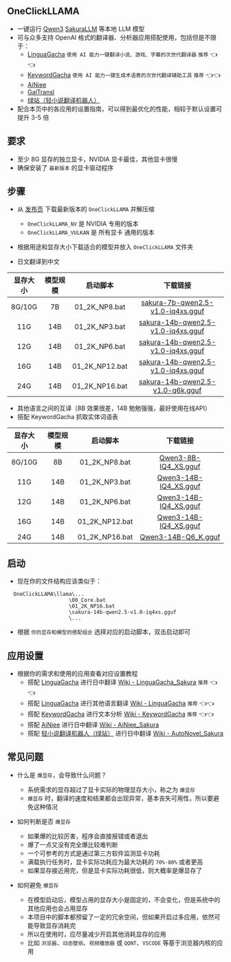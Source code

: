 ## OneClickLLAMA
- 一键运行 [Qwen3](https://github.com/QwenLM/Qwen3) [SakuraLLM](https://github.com/SakuraLLM/SakuraLLM)  等本地 LLM 模型
- 可与众多支持 OpenAI 格式的翻译器、分析器应用搭配使用，包括但是不限于：
  - [LinguaGacha](https://github.com/neavo/LinguaGacha) `使用 AI 能力一键翻译小说、游戏、字幕的次世代翻译器` `推荐` 👈👈
  - [KeywordGacha](https://github.com/neavo/KeywordGacha) `使用 AI 能力一键生成术语表的次世代翻译辅助工具` `推荐` 👈👈
  - [AiNiee](https://github.com/NEKOparapa/AiNiee)
  - [GalTransl](https://github.com/xd2333/GalTransl)
  - [绿站（轻小说翻译机器人）](https://books.fishhawk.top/workspace/sakura)
- 配合本页中的各应用的设置指南，可以得到最优化的性能，相较于默认设置可提升 3-5 倍

## 要求
- 至少 8G 显存的独立显卡，NVIDIA 显卡最佳，其他显卡很慢
- 确保安装了 `最新版本` 的显卡驱动程序

## 步骤
- 从 [发布页](https://github.com/neavo/OneClickLLAMA/releases) 下载最新版本的 `OneClickLLAMA` 并解压缩
  - `OneClickLLAMA_NV` 是 NVIDIA 专用的版本
  - `OneClickLLAMA_VULKAN` 是 所有显卡 通用的版本
- 根据用途和显存大小下载适合的模型并放入 `OneClickLLAMA` 文件夹

- 日文翻译到中文
  
| 显存大小         | 模型规模    | 启动脚本        | 下载链接                                                   |
|:---------------:|:-----------:|:--------------:|:---------------------------------------------------------:|
| 8G/10G          | 7B          | 01_2K_NP8.bat  | [sakura-7b-qwen2.5-v1.0-iq4xs.gguf](https://huggingface.co/SakuraLLM/Sakura-7B-Qwen2.5-v1.0-GGUF/blob/main/sakura-7b-qwen2.5-v1.0-iq4xs.gguf) |
| 11G             | 14B         | 01_2K_NP3.bat  | [sakura-14b-qwen2.5-v1.0-iq4xs.gguf](https://huggingface.co/SakuraLLM/Sakura-14B-Qwen2.5-v1.0-GGUF/blob/main/sakura-14b-qwen2.5-v1.0-iq4xs.gguf) |
| 12G             | 14B         | 01_2K_NP6.bat  | [sakura-14b-qwen2.5-v1.0-iq4xs.gguf](https://huggingface.co/SakuraLLM/Sakura-14B-Qwen2.5-v1.0-GGUF/blob/main/sakura-14b-qwen2.5-v1.0-iq4xs.gguf) |
| 16G             | 14B         | 01_2K_NP12.bat | [sakura-14b-qwen2.5-v1.0-iq4xs.gguf](https://huggingface.co/SakuraLLM/Sakura-14B-Qwen2.5-v1.0-GGUF/blob/main/sakura-14b-qwen2.5-v1.0-iq4xs.gguf) |
| 24G             | 14B         | 01_2K_NP16.bat | [sakura-14b-qwen2.5-v1.0-q6k.gguf](https://huggingface.co/SakuraLLM/Sakura-14B-Qwen2.5-v1.0-GGUF/blob/main/sakura-14b-qwen2.5-v1.0-q6k.gguf) |

- 其他语言之间的互译（8B 效果很差，14B 勉勉强强，最好使用在线API）
- 搭配 KeywordGacha 抓取实体词语表

| 显存大小         | 模型规模    | 启动脚本        | 下载链接                                                   |
|:---------------:|:-----------:|:--------------:|:---------------------------------------------------------:|
| 8G/10G          | 8B          | 01_2K_NP8.bat  | [Qwen3-8B-IQ4_XS.gguf](https://huggingface.co/unsloth/Qwen3-8B-GGUF/blob/main/Qwen3-8B-IQ4_XS.gguf) |
| 11G             | 14B         | 01_2K_NP3.bat  | [Qwen3-14B-IQ4_XS.gguf](https://huggingface.co/unsloth/Qwen3-14B-GGUF/blob/main/Qwen3-14B-IQ4_XS.gguf) |
| 12G             | 14B         | 01_2K_NP6.bat  | [Qwen3-14B-IQ4_XS.gguf](https://huggingface.co/unsloth/Qwen3-14B-GGUF/blob/main/Qwen3-14B-IQ4_XS.gguf) |
| 16G             | 14B         | 01_2K_NP12.bat | [Qwen3-14B-IQ4_XS.gguf](https://huggingface.co/unsloth/Qwen3-14B-GGUF/blob/main/Qwen3-14B-IQ4_XS.gguf) |
| 24G             | 14B         | 01_2K_NP16.bat | [Qwen3-14B-Q6_K.gguf](https://huggingface.co/unsloth/Qwen3-14B-GGUF/blob/main/Qwen3-14B-Q6_K.gguf) |

## 启动
- 现在你的文件结构应该类似于：
```
  OneClickLLAMA\llama\...
                    \00_Core.bat
                    \01_2K_NP16.bat
                    \sakura-14b-qwen2.5-v1.0-iq4xs.gguf
                    \...
```
- 根据 `你的显存和模型的搭配组合` 选择对应的启动脚本，双击启动即可
  
## 应用设置
- 根据你的需求和使用的应用查看对应设置教程
  - 搭配 [LinguaGacha](https://github.com/neavo/LinguaGacha) 进行日中翻译 [Wiki - LinguaGacha_Sakura](https://github.com/neavo/OneClickLLAMA/wiki/LinguaGacha_Sakura)  `推荐` 👈👈
  - 搭配 [LinguaGacha](https://github.com/neavo/LinguaGacha) 进行其他语言翻译 [Wiki - LinguaGacha](https://github.com/neavo/OneClickLLAMA/wiki/LinguaGacha)  `推荐` 👈👈
  - 搭配 [KeywordGacha](https://github.com/neavo/KeywordGacha) 进行文本分析 [Wiki - KeywordGacha](https://github.com/neavo/OneClickLLAMA/wiki/KeywordGacha)  `推荐` 👈👈
  - 搭配 [AiNiee](https://github.com/NEKOparapa/AiNiee) 进行日中翻译 [Wiki - AiNiee_Sakura](https://github.com/neavo/OneClickLLAMA/wiki/AiNiee_Sakura)
  - 搭配 [轻小说翻译机器人（绿站）](https://books.fishhawk.top/) 进行日中翻译 [Wiki - AutoNovel_Sakura](https://github.com/neavo/OneClickLLAMA/wiki/AutoNovel_Sakura)

## 常见问题
- 什么是 `爆显存`，会导致什么问题？
  - 系统需求的显存超过了显卡实际的物理显存大小，称之为 `爆显存`
  - `爆显存` 时，翻译的速度和结果都会出现异常，基本丧失可用性，所以要避免这种情况
    
- 如何判断是否 `爆显存`
  - 如果爆的比较厉害，程序会直接报错或者退出
  - 爆了一点又没有完全爆比较难判断
  - 一个可参考的方式是通过第三方软件监测显卡功耗
  - 满载执行任务时，显卡实际功耗应为最大功耗的 `70%-80%` 或者更高
  - 如果显存接近用完，但是显卡实际功耗很低，则大概率是爆显存了

- 如何避免 `爆显存`
  - 在模型启动后，模型占用的显存大小是固定的，不会变化，但是系统中的其他应用也会占用显存
  - 本项目中的脚本都预留了一定的冗余空间，但如果开启过多应用，依然可能导致显存消耗完
  - 所以在使用时，应尽量减少开启其他消耗显存的应用
  - 比如 `浏览器`、`动态壁纸`、`视频播放器` 或 `QQNT`、`VSCODE` 等基于浏览器内核的应用
